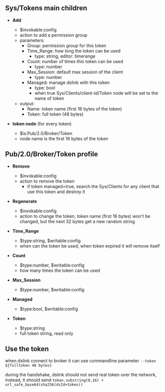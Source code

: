 ## Sys/Tokens main children

* **Add**
  * $invokable:config
  * action to add a permission group
  * parameters:
    * Group: permission group for this token
    * Time_Range: how long the token can be used
      * type: string, editor: timerange
    * Count: number of times this token can be used
      * type: number
    * Max_Session: default max session of the client
      * type: number
    * Managed: manage dslink with this token
      * type: bool
      * when true Sys/Clients/client-id/Token node will be set to the name of token
  * output:
    * Name: token name (first 16 bytes of the token)
    * Token: full token (48 bytes)

* **token node** (for every token)
  * $is:Pub/2.0/Broker/Token
  * node name is the first 16 bytes of the token

## Pub/2.0/Broker/Token profile

* **Remove**
  * $invokable:config
  * action to remove the token
    * if token managed=true, search the Sys/Clients for any client that use this token and destroy it

* **Regenerate**
  * $invokable:config
  * action to change the token, token name (first 16 bytes) won't be changed, but the next 32 bytes get a new random string

* **Time_Range**
  * $type:string, $writable:config
  * when can the token be used, when token expired it will remove itself

* **Count**
  * $type:number, $writable:config
  * how many times the token can be used

* **Max_Session**
  * $type:number, $writable:config

* **Managed**
  * $type:bool, $writable:config

* **Token**
  * $type:string
  * full token string, read only


## Use the token
when dslink connect to broker it can use commandline parameter `--token ${fulltoken 48 bytes}`

during the handshake, dslink should not send real token over the network, instead, it should send `token.substring(0,16) + url_safe_base64(sha256(dsId+token))`

